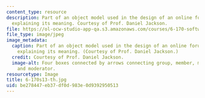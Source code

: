 ```yaml
---
content_type: resource
description: Part of an object model used in the design of an online forum, with annotations
  explaining its meaning. Courtesy of Prof. Daniel Jackson.
file: https://ol-ocw-studio-app-qa.s3.amazonaws.com/courses/6-170-software-studio-spring-2013/be278447eb37df0d983e0d9392950513_6-170s13-th.jpg
file_type: image/jpeg
image_metadata:
  caption: Part of an object model used in the design of an online forum, with annotations
    explaining its meaning. (Courtesy of Prof. Daniel Jackson.)
  credit: Courtesy of Prof. Daniel Jackson.
  image-alt: Four boxes connected by arrows connecting group, member, moderated group,
    and moderator.
resourcetype: Image
title: 6-170s13-th.jpg
uid: be278447-eb37-df0d-983e-0d9392950513
---
```

